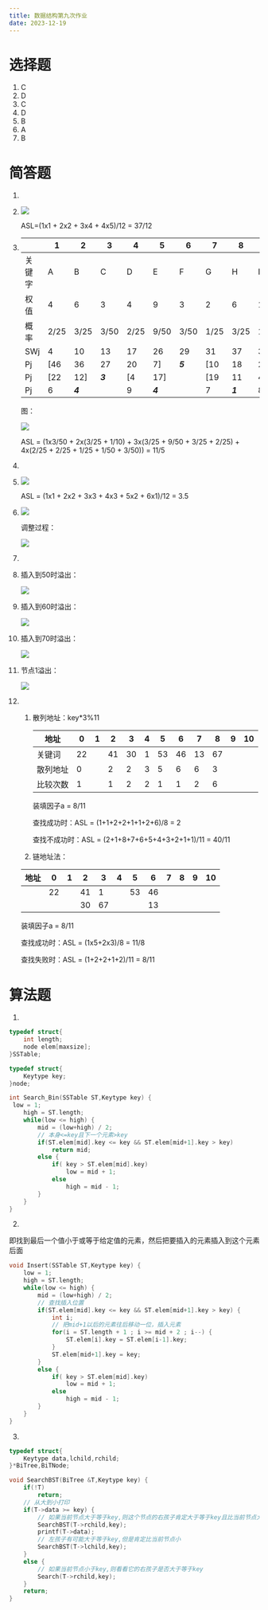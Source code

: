 ```yaml
---
title: 数据结构第九次作业
date: 2023-12-19
---
```


# 选择题

1. C
2. D
3. C
4. D
5. B
6. A
7. B

# 简答题

1. 

   1. ![](https://cdn.jsdelivr.net/gh/Easter1995/blog-image/202312051827840.png)

      ASL=(1x1 + 2x2 + 3x4 + 4x5)/12 = 37/12

   2. |        | 1    | 2       | 3       | 4    | 5       | 6       | 7    | 8       | 9    | 10      | 11   | 12      |
      | ------ | ---- | ------- | ------- | ---- | ------- | ------- | ---- | ------- | ---- | ------- | ---- | ------- |
      | 关键字 | A    | B       | C       | D    | E       | F       | G    | H       | I    | J       | K    | L       |
      | 权值   | 4    | 6       | 3       | 4    | 9       | 3       | 2    | 6       | 1    | 5       | 3    | 4       |
      | 概率   | 2/25 | 3/25    | 3/50    | 2/25 | 9/50    | 3/50    | 1/25 | 3/25    | 1/50 | 1/10    | 3/50 | 2/25    |
      | SWj    | 4    | 10      | 13      | 17   | 26      | 29      | 31   | 37      | 38   | 43      | 46   | 50      |
      | Pj     | [46  | 36      | 27      | 20   | 7]      | ***5*** | [10  | 18      | 25   | 31      | 39   | 46]     |
      | Pj     | [22  | 12]     | ***3*** | [4   | 17]     |         | [19  | 11      | 4]   | ***2*** | [10  | 17]     |
      | Pj     | 6    | ***4*** |         | 9    | ***4*** |         | 7    | ***1*** | 8    |         | 4    | ***3*** |

      图：

      ![](https://cdn.jsdelivr.net/gh/Easter1995/blog-image/202312061612622.JPG)

      

      ASL = (1x3/50 + 2x(3/25 + 1/10) + 3x(3/25 + 9/50 + 3/25 + 2/25) + 4x(2/25 + 2/25 + 1/25 + 1/50 + 3/50)) = 11/5

2. 

   1. ![](https://cdn.jsdelivr.net/gh/Easter1995/blog-image/202312061627692.png)

      ASL = (1x1 + 2x2 + 3x3 + 4x3 + 5x2 + 6x1)/12 = 3.5

   2. ![](https://cdn.jsdelivr.net/gh/Easter1995/blog-image/202312061700419.png)

      调整过程：

      ![](https://cdn.jsdelivr.net/gh/Easter1995/blog-image/202312061700598.JPG)

3. 

   1. 插入到50时溢出：

      ![](https://cdn.jsdelivr.net/gh/Easter1995/blog-image/202312061735562.JPG)

   2. 插入到60时溢出：

      ![](https://cdn.jsdelivr.net/gh/Easter1995/blog-image/202312061735891.JPG)

   3. 插入到70时溢出：

      ![](https://cdn.jsdelivr.net/gh/Easter1995/blog-image/202312061735040.JPG)

   4. 节点1溢出：

      ![](https://cdn.jsdelivr.net/gh/Easter1995/blog-image/202312061735034.JPG)

4. ​    

   1. 散列地址：key*3%11
   
      | 地址     | 0    | 1    | 2    | 3    | 4    | 5    | 6    | 7    | 8    | 9    | 10   |
      | -------- | ---- | ---- | ---- | ---- | ---- | ---- | ---- | ---- | ---- | ---- | ---- |
      | 关键词   | 22   |      | 41   | 30   | 1    | 53   | 46   | 13   | 67   |      |      |
      | 散列地址 | 0    |      | 2    | 2    | 3    | 5    | 6    | 6    | 3    |      |      |
      | 比较次数 | 1    |      | 1    | 2    | 2    | 1    | 1    | 2    | 6    |      |      |
   
      装填因子a = 8/11
   
      查找成功时：ASL = (1+1+2+2+1+1+2+6)/8 = 2
   
      查找不成功时：ASL = (2+1+8+7+6+5+4+3+2+1+1)/11 = 40/11
   
   2.  链地址法：
   
      | 地址 | 0    | 1    | 2    | 3    | 4    | 5    | 6    | 7    | 8    | 9    | 10   |
      | ---- | ---- | ---- | ---- | ---- | ---- | ---- | ---- | ---- | ---- | ---- | ---- |
      |      | 22   |      | 41   | 1    |      | 53   | 46   |      |      |      |      |
      |      |      |      | 30   | 67   |      |      | 13   |      |      |      |      |
   
      装填因子a = 8/11
   
      查找成功时：ASL = (1x5+2x3)/8 = 11/8
   
      查找失败时：ASL = (1+2+2+1+2)/11 = 8/11

# 算法题

1. 

   ```c
   typedef struct{
       int length;
       node elem[maxsize];
   }SSTable;
   
   typedef struct{
       Keytype key;
   }node;
   ```

   ```c
   int Search_Bin(SSTable ST,Keytype key) {
   	low = 1;
       high = ST.length;
       while(low <= high) {
           mid = (low+high) / 2;
           // 本身<=key且下一个元素>key
           if(ST.elem[mid].key <= key && ST.elem[mid+1].key > key)
               return mid; 
           else {
               if( key > ST.elem[mid].key)
                   low = mid + 1;
               else
                   high = mid - 1; 
           }
       }
   }
   ```

2. 

   即找到最后一个值小于或等于给定值的元素，然后把要插入的元素插入到这个元素后面

   ```c
   void Insert(SSTable ST,Keytype key) {
       low = 1;
       high = ST.length;
       while(low <= high) {
           mid = (low+high) / 2;
           // 查找插入位置
           if(ST.elem[mid].key <= key && ST.elem[mid+1].key > key) {
               int i;
               // 把mid+1以后的元素往后移动一位，插入元素
               for(i = ST.length + 1 ; i >= mid + 2 ; i--) {
                   ST.elem[i].key = ST.elem[i-1].key;
               }
               ST.elem[mid+1].key = key;
           }
           else {
               if( key > ST.elem[mid].key)
                   low = mid + 1;
               else
                   high = mid - 1; 
           }
       }
   }
   ```

3. 

   ```c
   typedef struct{
       Keytype data,lchild,rchild;
   }*BiTree,BiTNode;
   ```

   ```c
   void SearchBST(BiTree &T,Keytype key) {
       if(!T)
           return;
       // 从大到小打印
       if(T->data >= key) {
           // 如果当前节点大于等于key,则这个节点的右孩子肯定大于等于key且比当前节点大
           SearchBST(T->rchild,key);
           printf(T->data);
           // 左孩子有可能大于等于key,但是肯定比当前节点小
           SearchBST(T->lchild,key);
       }
       else {
           // 如果当前节点小于key,则看看它的右孩子是否大于等于key
           Search(T->rchild,key);
       }
       return;
   }
   ```

